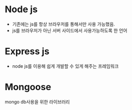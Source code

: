 # Node js
- 기존에는 js를 항상 브라우저를 통해서만 사용 가능했음.
- js를 브라우저가 아닌 서버 사이드에서 사용가능하도록 한 언어

# Express js
- node js를 이용해 쉽게 개발할 수 있게 해주는 프레임워크

# Mongoose
mongo db사용을 위한 라이브러리